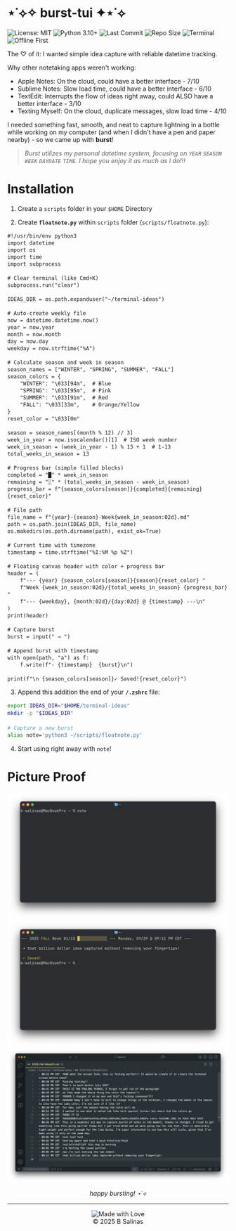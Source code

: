# ⋆˙⟡✧ burst-tui ✦⋆˙⟡
![License: MIT](https://img.shields.io/badge/License-MIT-green.svg)
![Python 3.10+](https://img.shields.io/badge/python-3.10%2B-blue.svg)
![Last Commit](https://img.shields.io/github/last-commit/B-Salinas/burst-tui)
![Repo Size](https://img.shields.io/github/repo-size/B-Salinas/burst-tui)
![Terminal](https://img.shields.io/badge/runs%20in-terminal-black?logo=gnometerminal)
![Offline First](https://img.shields.io/badge/offline-first-blueviolet)

The ♡ of it: I wanted simple idea capture with reliable datetime tracking.

Why other notetaking apps weren't working:
* Apple Notes: On the cloud, could have a better interface - 7/10
* Sublime Notes: Slow load time, could have a better interface - 6/10
* TextEdit: Interrupts the flow of ideas right away, could ALSO have a better interface - 3/10
* Texting Myself: On the cloud, duplicate messages, slow load time - 4/10

I needed something fast, smooth, and neat to capture lightning in a bottle while working on my computer (and when I didn't have a pen and paper nearby) - so we came up with **burst**!

> *Burst utilizes my personal datetime system, focusing on `YEAR` `SEASON` `WEEK` `DAYDATE` `TIME`. I hope you enjoy it as much as I do!!!*

# Installation

1. Create a `scripts` folder in your `$HOME` Directory

2. Create **`floatnote.py`** within `scripts` folder (`scripts/floatnote.py`):

```python3
#!/usr/bin/env python3
import datetime
import os
import time
import subprocess

# Clear terminal (like Cmd+K)
subprocess.run("clear")

IDEAS_DIR = os.path.expanduser("~/terminal-ideas")

# Auto-create weekly file
now = datetime.datetime.now()
year = now.year
month = now.month
day = now.day
weekday = now.strftime("%A")

# Calculate season and week in season
season_names = ["WINTER", "SPRING", "SUMMER", "FALL"]
season_colors = {
    "WINTER": "\033[94m",  # Blue
    "SPRING": "\033[95m",  # Pink
    "SUMMER": "\033[91m",  # Red
    "FALL": "\033[33m",    # Orange/Yellow
}
reset_color = "\033[0m"

season = season_names[(month % 12) // 3]
week_in_year = now.isocalendar()[1]  # ISO week number
week_in_season = (week_in_year - 1) % 13 + 1  # 1-13
total_weeks_in_season = 13

# Progress bar (simple filled blocks)
completed = "█" * week_in_season
remaining = "░" * (total_weeks_in_season - week_in_season)
progress_bar = f"{season_colors[season]}{completed}{remaining}{reset_color}"

# File path
file_name = f"{year}-{season}-Week{week_in_season:02d}.md"
path = os.path.join(IDEAS_DIR, file_name)
os.makedirs(os.path.dirname(path), exist_ok=True)

# Current time with timezone
timestamp = time.strftime("%I:%M %p %Z")

# Floating canvas header with color + progress bar
header = (
    f"--- {year} {season_colors[season]}{season}{reset_color} "
    f"Week {week_in_season:02d}/{total_weeks_in_season} {progress_bar} "
    f"--- {weekday}, {month:02d}/{day:02d} @ {timestamp} ---\n"
)
print(header)

# Capture burst
burst = input(" → ")

# Append burst with timestamp
with open(path, "a") as f:
    f.write(f"- {timestamp}  {burst}\n")

print(f"\n {season_colors[season]}✓ Saved!{reset_color}")
```

3. Append this addition the end of your **`/.zshrc`** file: 

```zsh
export IDEAS_DIR="$HOME/terminal-ideas"
mkdir -p "$IDEAS_DIR"

# Capture a new burst
alias note='python3 ~/scripts/floatnote.py'
```

4. Start using right away with `note`!

# Picture Proof

![Initalize with `note` in your terminal](./images/initialize.png)
![Quick, Easy, Simple - Burst](./images/saved_burst.png)
![All In One Document (Enjoy my testing process)](./images/capture_doc.png)

<div align=center> <em> happy bursting! ⋆˙⟡ </em> </div>

---

<div align="center">
    
![Made with Love](https://img.shields.io/badge/Made%20with-%E2%9D%A4-red)  
© 2025 B Salinas 

</div>

